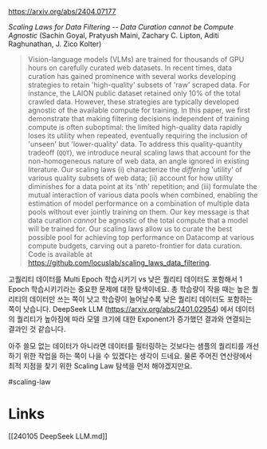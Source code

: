 https://arxiv.org/abs/2404.07177

*Scaling Laws for Data Filtering -- Data Curation cannot be Compute Agnostic* (Sachin Goyal, Pratyush Maini, Zachary C. Lipton, Aditi Raghunathan, J. Zico Kolter)

> Vision-language models (VLMs) are trained for thousands of GPU hours on carefully curated web datasets. In recent times, data curation has gained prominence with several works developing strategies to retain 'high-quality' subsets of 'raw' scraped data. For instance, the LAION public dataset retained only 10% of the total crawled data. However, these strategies are typically developed agnostic of the available compute for training. In this paper, we first demonstrate that making filtering decisions independent of training compute is often suboptimal: the limited high-quality data rapidly loses its utility when repeated, eventually requiring the inclusion of 'unseen' but 'lower-quality' data. To address this quality-quantity tradeoff ($\texttt{QQT}$), we introduce neural scaling laws that account for the non-homogeneous nature of web data, an angle ignored in existing literature. Our scaling laws (i) characterize the $\textit{differing}$ 'utility' of various quality subsets of web data; (ii) account for how utility diminishes for a data point at its 'nth' repetition; and (iii) formulate the mutual interaction of various data pools when combined, enabling the estimation of model performance on a combination of multiple data pools without ever jointly training on them. Our key message is that data curation $\textit{cannot}$ be agnostic of the total compute that a model will be trained for. Our scaling laws allow us to curate the best possible pool for achieving top performance on Datacomp at various compute budgets, carving out a pareto-frontier for data curation. Code is available at https://github.com/locuslab/scaling_laws_data_filtering.

고퀄리티 데이터를 Multi Epoch 학습시키기 vs 낮은 퀄리티 데이터도 포함해서 1 Epoch 학습시키기라는 중요한 문제에 대한 탐색이네요. 총 학습량이 작을 때는 높은 퀄리티의 데이터만 쓰는 쪽이 낫고 학습량이 늘어날수록 낮은 퀄리티 데이터도 포함하는 쪽이 낫습니다. DeepSeek LLM (https://arxiv.org/abs/2401.02954) 에서 데이터의 퀄리티가 높아짐에 따라 모델 크기에 대한 Exponent가 증가했던 결과와 연결되는 결과인 것 같습니다.

아주 쓸모 없는 데이터가 아니라면 데이터를 필터링하는 것보다는 샘플의 퀄리티를 개선하기 위한 작업을 하는 쪽이 나을 수 있겠다는 생각이 드네요. 물론 주어진 연산량에서 최적 지점을 찾기 위한 Scaling Law 탐색을 먼저 해야겠지만요.

#scaling-law

# Links

[[240105 DeepSeek LLM.md]]